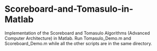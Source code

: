 # Scoreboard-and-Tomasulo-in-Matlab
Implementation of the Scoreboard and Tomasulo Algorithms (Advanced Computer Architecture) in Matlab.
Run Tomasulo_Demo.m and Scoreboard_Demo.m while all the other scripts are in the same directory.
